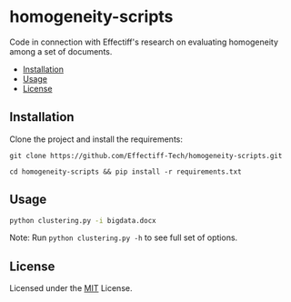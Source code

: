 # homogeneity-scripts
Code in connection with Effectiff's research on evaluating homogeneity among a set of documents.
- [Installation](#installation)
- [Usage](#usage)
- [License](#license)

## Installation
Clone the project and install the requirements:
```
git clone https://github.com/Effectiff-Tech/homogeneity-scripts.git

cd homogeneity-scripts && pip install -r requirements.txt
```
## Usage
```bash
python clustering.py -i bigdata.docx
```
Note: Run `python clustering.py -h` to see full set of options.

## License
Licensed under the [MIT](LICENSE) License.
